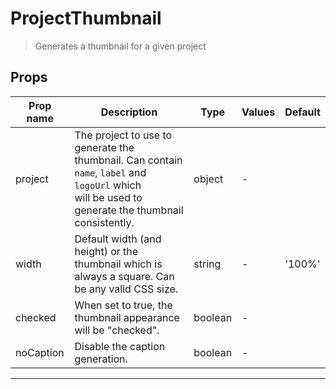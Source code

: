 # ProjectThumbnail

> Generates a thumbnail for a given project

## Props

| Prop name | Description                                                                                                                                            | Type    | Values | Default |
| --------- | ------------------------------------------------------------------------------------------------------------------------------------------------------ | ------- | ------ | ------- |
| project   | The project to use to generate the thumbnail. Can contain `name`, `label` and `logoUrl` which<br/>will be used to generate the thumbnail consistently. | object  | -      |         |
| width     | Default width (and height) or the thumbnail which is always a square. Can be any valid CSS size.                                                       | string  | -      | '100%'  |
| checked   | When set to true, the thumbnail appearance will be "checked".                                                                                          | boolean | -      |         |
| noCaption | Disable the caption generation.                                                                                                                        | boolean | -      |         |

---
